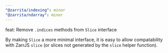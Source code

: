 ```yaml
---
"@zarrita/indexing": minor
"@zarrita/ndarray": minor
---
```


feat: Remove `.indices` methods from `Slice` interface

By making `Slice` a more minimal interface, it is easy to allow compatability with ZarrJS `slice`
(or slices not generated by the `slice` helper function).
